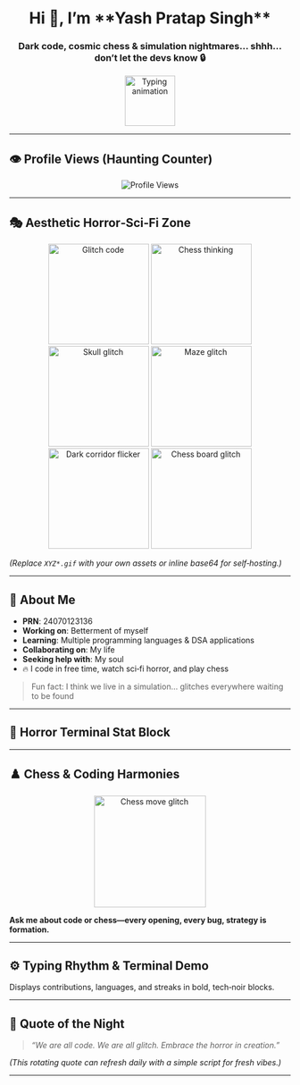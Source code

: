 <h1 align="center">Hi 👋, I’m **Yash Pratap Singh**</h1>
<h3 align="center">Dark code, cosmic chess & simulation nightmares… shhh… don’t let the devs know 🔒</h3>

<p align="center">
  <img src="https://readme-typing-svg.demolab.com/?lines=C%2B%2B+Python+Java+DevOps+DSA;Chess+Mastermind;Dark+Sci‑fi+Horror+Mode;Building+my+best+self" height="90" alt="Typing animation"/>
</p>

---

## 👁️ Profile Views (Haunting Counter)
<p align="center">
  <img src="https://komarev.com/ghpvc/?username=YashPratapSingh&style=flat-square&color=0e75b6" alt="Profile Views"/>
</p>

---

## 🎭 Aesthetic Horror‑Sci‑Fi Zone
<p align="center">
  <img src="https://media.giphy.com/media/l0HlQ7LRal3Dkn4Ms/giphy.gif" width="180" alt="Glitch code"/>
  <img src="https://media.giphy.com/media/26tPplGWjN0xLybiU/giphy.gif" width="180" alt="Chess thinking"/>
  <img src="https://i.imgur.com/XYZ1.gif" width="180" alt="Skull glitch"/>
  <img src="https://i.imgur.com/XYZ2.gif" width="180" alt="Maze glitch"/>
  <img src="https://i.imgur.com/XYZ3.gif" width="180" alt="Dark corridor flicker"/>
  <img src="https://i.imgur.com/XYZ5.gif" width="180" alt="Chess board glitch"/>
</p>

*(Replace `XYZ*.gif` with your own assets or inline base64 for self‑hosting.)*

---

## 🚀 About Me

- **PRN**: 24070123136  
- **Working on**: Betterment of myself  
- **Learning**: Multiple programming languages & DSA applications  
- **Collaborating on**: My life  
- **Seeking help with**: My soul  
- 🔥 I code in free time, watch sci‑fi horror, and play chess  

> Fun fact: I think we live in a simulation… glitches everywhere waiting to be found

---

## 🧪 Horror Terminal Stat Block


---

## ♟️ Chess & Coding Harmonies

<p align="center">
  <img src="https://i.imgur.com/XYZ4.gif" width="200" alt="Chess move glitch"/>
</p>

**Ask me about code or chess—every opening, every bug, strategy is formation.**

---

## ⚙️ Typing Rhythm & Terminal Demo


Displays contributions, languages, and streaks in bold, tech‑noir blocks.

---

## 💬 Quote of the Night

> *“We are all code. We are all glitch. Embrace the horror in creation.”*

*(This rotating quote can refresh daily with a simple script for fresh vibes.)*

---

